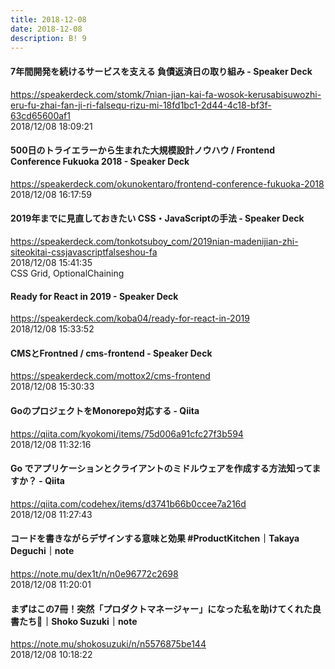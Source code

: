 ```yaml
---
title: 2018-12-08
date: 2018-12-08
description: B! 9
---
```


#### 7年間開発を続けるサービスを支える 負債返済日の取り組み - Speaker Deck
https://speakerdeck.com/stomk/7nian-jian-kai-fa-wosok-kerusabisuwozhi-eru-fu-zhai-fan-ji-ri-falsequ-rizu-mi-18fd1bc1-2d44-4c18-bf3f-63cd65600af1<br>
2018/12/08 18:09:21<br>


#### 500日のトライエラーから生まれた大規模設計ノウハウ / Frontend Conference Fukuoka 2018 - Speaker Deck
https://speakerdeck.com/okunokentaro/frontend-conference-fukuoka-2018<br>
2018/12/08 16:17:59<br>


#### 2019年までに見直しておきたい CSS・JavaScriptの手法 - Speaker Deck
https://speakerdeck.com/tonkotsuboy_com/2019nian-madenijian-zhi-siteokitai-cssjavascriptfalseshou-fa<br>
2018/12/08 15:41:35<br>
CSS Grid, OptionalChaining


#### Ready for React in 2019 - Speaker Deck
https://speakerdeck.com/koba04/ready-for-react-in-2019<br>
2018/12/08 15:33:52<br>


#### CMSとFrontned / cms-frontend - Speaker Deck
https://speakerdeck.com/mottox2/cms-frontend<br>
2018/12/08 15:30:33<br>


#### GoのプロジェクトをMonorepo対応する - Qiita
https://qiita.com/kyokomi/items/75d006a91cfc27f3b594<br>
2018/12/08 11:32:16<br>


#### Go でアプリケーションとクライアントのミドルウェアを作成する方法知ってますか？ - Qiita
https://qiita.com/codehex/items/d3741b66b0ccee7a216d<br>
2018/12/08 11:27:43<br>


#### コードを書きながらデザインする意味と効果 #ProductKitchen｜Takaya Deguchi｜note
https://note.mu/dex1t/n/n0e96772c2698<br>
2018/12/08 11:20:01<br>


#### まずはこの7冊！突然「プロダクトマネージャー」になった私を助けてくれた良書たち📕｜Shoko Suzuki｜note
https://note.mu/shokosuzuki/n/n5576875be144<br>
2018/12/08 10:18:22<br>


